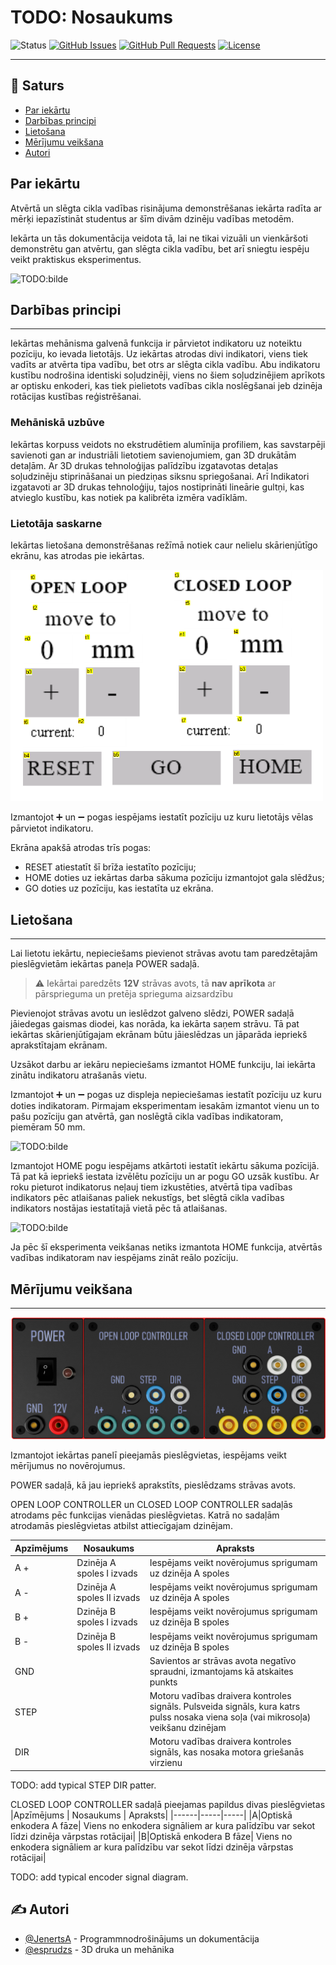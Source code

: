 
# TODO: Nosaukums

![Status](https://img.shields.io/badge/status-active-success.svg)
[![GitHub Issues](https://img.shields.io/github/issues/kylelobo/The-Documentation-Compendium.svg)](TODO:)
[![GitHub Pull Requests](https://img.shields.io/github/issues-pr/kylelobo/The-Documentation-Compendium.svg)](TODO:)
[![License](https://img.shields.io/badge/license-MIT-blue.svg)](/LICENSE)

---

## 📝 Saturs

+ [Par iekārtu](#par)
+ [Darbības principi](#working)
+ [Lietošana](#usage)
+ [Mērījumu veikšana](#measurements)
+ [Autori](#authors)

## Par iekārtu <a name = "par"> </a>

Atvērtā un slēgta cikla vadības risinājuma demonstrēšanas iekārta radīta ar mērķi iepazīstināt studentus ar šīm divām dzinēju vadības metodēm.

Iekārta un tās dokumentācija veidota tā, lai ne tikai vizuāli un vienkāršoti demonstrētu gan atvērtu, gan slēgta cikla vadību, bet arī sniegtu iespēju veikt praktiskus eksperimentus.

 ![TODO:bilde](bilde)

## Darbības principi <a name = "working"></a>

---

Iekārtas mehānisma galvenā funkcija ir pārvietot indikatoru uz noteiktu pozīciju, ko ievada lietotājs.  Uz iekārtas atrodas divi indikatori, viens tiek vadīts ar atvērta tipa vadību, bet otrs ar slēgta cikla vadību. Abu indikatoru kustību nodrošina identiski soļudzinēji, viens no šiem soļudzinējiem aprīkots ar optisku enkoderi, kas tiek pielietots vadības cikla noslēgšanai jeb dzinēja rotācijas kustības reģistrēšanai.

### Mehāniskā uzbūve

Iekārtas korpuss veidots no ekstrudētiem alumīnija profiliem, kas savstarpēji savienoti gan ar industriāli lietotiem savienojumiem, gan 3D drukātām detaļām. Ar 3D drukas tehnoloģijas palīdzību izgatavotas detaļas soļudzinēju stiprināšanai un piedziņas siksnu spriegošanai. Arī Indikatori izgatavoti ar 3D drukas tehnoloģiju, tajos nostiprināti lineārie gultņi, kas atvieglo kustību, kas notiek pa kalibrēta izmēra vadīklām.

### Lietotāja saskarne

Iekārtas lietošana demonstrēšanas režīmā notiek caur nelielu skārienjūtīgo ekrānu, kas atrodas pie iekārtas.

<img src="./images/ui_panel.png" width="500"/>

Izmantojot ➕ un ➖ pogas iespējams iestatīt pozīciju uz kuru lietotājs vēlas pārvietot indikatoru.

Ekrāna apakšā atrodas trīs pogas:

+ RESET atiestatīt šī brīža iestatīto pozīciju;
+ HOME doties uz iekārtas darba sākuma pozīciju izmantojot gala slēdžus;
+ GO doties uz pozīciju, kas iestatīta uz ekrāna.

## Lietošana <a name = "usage"></a>

---

Lai lietotu iekārtu, nepieciešams pievienot strāvas avotu tam paredzētajām pieslēgvietām iekārtas paneļa POWER sadaļā.  

> ⚠️ Iekārtai paredzēts **12V** strāvas avots, tā **nav aprīkota** ar pārsprieguma un pretēja sprieguma aizsardzību

Pievienojot strāvas avotu un ieslēdzot galveno slēdzi, POWER sadaļā jāiedegas gaismas diodei, kas norāda, ka iekārta saņem strāvu. Tā pat iekārtas skārienjūtīgajam ekrānam būtu jāieslēdzas un jāparāda iepriekš aprakstītajam ekrānam.

Uzsākot darbu ar iekāru nepieciešams izmantot HOME funkciju, lai iekārta zinātu indikatoru atrašanās vietu.

Izmantojot ➕ un ➖ pogas uz displeja nepieciešamas iestatīt pozīciju uz kuru doties indikatoram. Pirmajam eksperimentam iesakām izmantot vienu un to pašu pozīciju gan atvērtā, gan noslēgtā cikla vadības indikatoram, piemēram 50 mm.

![TODO:bilde](bilde)

Izmantojot HOME pogu iespējams atkārtoti iestatīt iekārtu sākuma pozīcijā. Tā pat kā iepriekš iestata izvēlētu pozīciju un ar pogu GO uzsāk kustību. Ar roku pieturot indikatorus neļauj tiem izkustēties, atvērtā tipa vadības indikators pēc atlaišanas paliek nekustīgs, bet slēgtā cikla vadības indikators nostājas iestatītajā vietā pēc tā atlaišanas.

![TODO:bilde](bilde)

Ja pēc šī eksperimenta veikšanas netiks izmantota HOME funkcija, atvērtās vadības indikatoram nav iespējams zināt reālo pozīciju.

## Mērījumu veikšana <a name = "measurements"></a>

---
![](./images/measurement_panel.png)

Izmantojot iekārtas panelī pieejamās pieslēgvietas, iespējams veikt mērījumus no novērojumus. 

POWER sadaļā, kā jau iepriekš aprakstīts, pieslēdzams strāvas avots.

OPEN LOOP CONTROLLER un CLOSED LOOP CONTROLLER sadaļās atrodams pēc funkcijas vienādas pieslēgvietas. Katrā no sadaļām atrodamās pieslēgvietas atbilst attiecīgajam dzinējam.

|Apzīmējums | Nosaukums | Apraksts|
|------|-----|-----|
|A +|Dzinēja A spoles I izvads| Iespējams veikt novērojumus sprigumam uz dzinēja A spoles|
|A -|Dzinēja A spoles II izvads| Iespējams veikt novērojumus sprigumam uz dzinēja A spoles|
|B +|Dzinēja B spoles I izvads| Iespējams veikt novērojumus sprigumam uz dzinēja B spoles|
|B -|Dzinēja B spoles II izvads| Iespējams veikt novērojumus sprigumam uz dzinēja B spoles|
|GND||Savientos ar strāvas avota negatīvo spraudni, izmantojams kā atskaites punkts |
|STEP||Motoru vadības draivera kontroles signāls. Pulsveida signāls, kura katrs pulss nosaka viena soļa (vai mikrosoļa) veikšanu dzinējam|
|DIR||Motoru vadības draivera kontroles signāls, kas nosaka motora griešanās virzienu

TODO: add typical STEP DIR patter.

CLOSED LOOP CONTROLLER sadaļā pieejamas papildus divas pieslēgvietas
|Apzīmējums | Nosaukums | Apraksts|
|------|-----|-----|
|A|Optiskā enkodera A fāze| Viens no enkodera signāliem ar kura palīdzību var sekot līdzi dzinēja vārpstas rotācijai|
|B|Optiskā enkodera B fāze| Viens no enkodera signāliem ar kura palīdzību var sekot līdzi dzinēja vārpstas rotācijai|

TODO: add typical encoder signal diagram.

## ✍️ Autori <a name = "authors"></a>

+ [@JenertsA](https://github.com/JenertsA) - Programmnodrošinājums un dokumentācija
+ [@esprudzs](https://github.com/esprudzs) - 3D druka un mehānika
